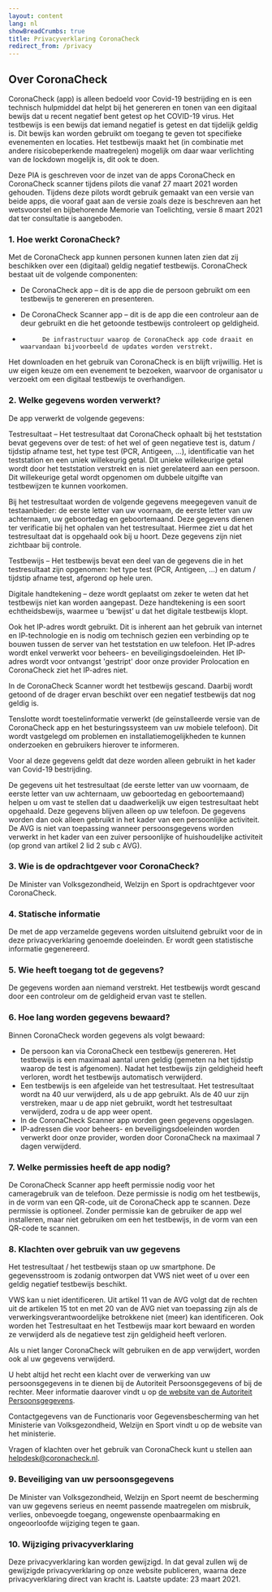 ```yaml
---
layout: content
lang: nl
showBreadCrumbs: true
title: Privacyverklaring CoronaCheck
redirect_from: /privacy
---
```

## Over CoronaCheck

CoronaCheck (app) is alleen bedoeld voor Covid-19 bestrijding en is een technisch hulpmiddel dat helpt bij het genereren en tonen van een digitaal bewijs dat u recent negatief bent getest op het COVID-19 virus. Het testbewijs is een bewijs dat iemand negatief is getest en dat tijdelijk geldig is. Dit bewijs kan worden gebruikt om toegang te geven tot specifieke evenementen en locaties. Het testbewijs maakt het (in combinatie met andere risicobeperkende maatregelen) mogelijk om daar waar verlichting van de lockdown mogelijk is, dit ook te doen.

Deze PIA is geschreven voor de inzet van de apps CoronaCheck en CoronaCheck scanner tijdens pilots die vanaf 27 maart 2021 worden gehouden. Tijdens deze pilots wordt gebruik gemaakt van een versie van beide apps, die vooraf gaat aan de versie zoals deze is beschreven aan het wetsvoorstel en bijbehorende Memorie van Toelichting, versie 8 maart 2021 dat ter consultatie is aangeboden.

### 1. Hoe werkt CoronaCheck?

Met de CoronaCheck app kunnen personen kunnen laten zien dat zij beschikken over een (digitaal) geldig negatief testbewijs. CoronaCheck bestaat uit de volgende componenten:

- De CoronaCheck app – dit is de app die de persoon gebruikt om een testbewijs te genereren en presenteren.
- De CoronaCheck Scanner app – dit is de app die een controleur aan de deur gebruikt en die het getoonde testbewijs controleert op geldigheid.

-           De infrastructuur waarop de CoronaCheck app code draait en waarvandaan bijvoorbeeld de updates worden verstrekt.

Het downloaden en het gebruik van CoronaCheck is en blijft vrijwillig. Het is uw eigen keuze om een evenement te bezoeken, waarvoor de organisator u verzoekt om een digitaal testbewijs te overhandigen. 

### 2. Welke gegevens worden verwerkt? 

De app verwerkt de volgende gegevens:

Testresultaat – Het testresultaat dat CoronaCheck ophaalt bij het teststation bevat gegevens over de test: of het wel of geen negatieve test is, datum / tijdstip afname test, het type test (PCR, Antigeen, …), identificatie van het teststation en een uniek willekeurig getal. Dit unieke willekeurige getal wordt door het teststation verstrekt en is niet gerelateerd aan een persoon. Dit willekeurige getal wordt opgenomen om dubbele uitgifte van testbewijzen te kunnen voorkomen.

Bij het testresultaat worden de volgende gegevens meegegeven vanuit de testaanbieder: de eerste letter van uw voornaam, de eerste letter van uw achternaam, uw geboortedag en geboortemaand. Deze gegevens dienen ter verificatie bij het ophalen van het testresultaat.  Hiermee ziet u dat het testresultaat dat is opgehaald ook bij u hoort. Deze gegevens zijn niet zichtbaar bij controle.

Testbewijs – Het testbewijs bevat een deel van de gegevens die in het testresultaat zijn opgenomen: het type test (PCR, Antigeen, …) en datum / tijdstip afname test, afgerond op hele uren.

Digitale handtekening – deze wordt geplaatst om zeker te weten dat het testbewijs niet kan worden aangepast. Deze handtekening is een soort echtheidsbewijs, waarmee u ‘bewijst’ u dat het digitale testbewijs klopt.

Ook het IP-adres wordt gebruikt. Dit is inherent aan het gebruik van internet en IP-technologie en is nodig om technisch gezien een verbinding op te bouwen tussen de server van het teststation en uw telefoon. Het IP-adres wordt enkel verwerkt voor beheers- en beveiligingsdoeleinden. Het IP-adres wordt voor ontvangst 'gestript' door onze provider Prolocation en CoronaCheck ziet het IP-adres niet.

In de CoronaCheck Scanner wordt het testbewijs gescand. Daarbij wordt getoond of de drager ervan beschikt over een negatief testbewijs dat nog geldig is. 

Tenslotte wordt toestelinformatie verwerkt (de geïnstalleerde versie van de CoronaCheck app en het besturingssysteem van uw mobiele telefoon). Dit wordt vastgelegd om problemen en installatiemogelijkheden te kunnen onderzoeken en gebruikers hierover te informeren.

Voor al deze gegevens geldt dat deze worden alleen gebruikt in het kader van Covid-19 bestrijding.

De gegevens uit het testresultaat (de eerste letter van uw voornaam, de eerste letter van uw achternaam, uw geboortedag en geboortemaand) helpen u om vast te stellen dat u daadwerkelijk uw eigen testresultaat hebt opgehaald. Deze gegevens blijven alleen op uw telefoon. De gegevens worden dan ook alleen gebruikt in het kader van een persoonlijke activiteit. De AVG is niet van toepassing wanneer persoonsgegevens worden verwerkt in het kader van een zuiver persoonlijke of huishoudelijke activiteit (op grond van artikel 2 lid 2 sub c AVG).



### 3. Wie is de opdrachtgever voor CoronaCheck?

De Minister van Volksgezondheid, Welzijn en Sport is opdrachtgever voor CoronaCheck.

### 4. Statische informatie

De met de app verzamelde gegevens worden uitsluitend gebruikt voor de in deze privacyverklaring genoemde doeleinden. Er wordt geen statistische informatie gegenereerd.

### 5. Wie heeft toegang tot de gegevens?

De gegevens worden aan niemand verstrekt. Het testbewijs wordt gescand door een controleur om de geldigheid ervan vast te stellen. 

### 6. Hoe lang worden gegevens bewaard?

Binnen CoronaCheck worden gegevens als volgt bewaard:

- De persoon kan via CoronaCheck een testbewijs genereren. Het testbewijs is een maximaal aantal uren geldig (gemeten na het tijdstip waarop de test is afgenomen). Nadat het testbewijs zijn geldigheid heeft verloren, wordt het testbewijs automatisch verwijderd.
- Een testbewijs is een afgeleide van het testresultaat. Het testresultaat wordt na 40 uur verwijderd, als u de app gebruikt. Als de 40 uur zijn verstreken, maar u de app niet gebruikt, wordt het testresultaat verwijderd, zodra u de app weer opent.
- In de CoronaCheck Scanner app worden geen gegevens opgeslagen.
- IP-adressen die voor beheers- en beveiligingsdoeleinden worden verwerkt door onze provider, worden door CoronaCheck na maximaal 7 dagen verwijderd.

### 7. Welke permissies heeft de app nodig?

De CoronaCheck Scanner app heeft permissie nodig voor het cameragebruik van de telefoon. Deze permissie is nodig om het testbewijs, in de vorm van een QR-code, uit de CoronaCheck app te scannen. Deze permissie is optioneel. Zonder permissie kan de gebruiker de app wel installeren, maar niet gebruiken om een het testbewijs, in de vorm van een QR-code te scannen.

### 8. Klachten over gebruik van uw gegevens

Het testresultaat / het testbewijs staan op uw smartphone. De gegevensstroom is zodanig ontworpen dat VWS niet weet of u over een geldig negatief testbewijs beschikt. 

VWS kan u niet identificeren. Uit artikel 11 van de AVG volgt dat de rechten uit de artikelen 15 tot en met 20 van de AVG niet van toepassing zijn als de verwerkingsverantwoordelijke betrokkene niet (meer) kan identificeren. Ook worden het Testresultaat en het Testbewijs maar kort bewaard en worden ze verwijderd als de negatieve test zijn geldigheid heeft verloren.

Als u niet langer CoronaCheck wilt gebruiken en de app verwijdert, worden ook al uw gegevens verwijderd.

U hebt altijd het recht een klacht over de verwerking van uw persoonsgegevens in te dienen bij de Autoriteit Persoonsgegevens of bij de rechter. Meer informatie daarover vindt u op [de website van de Autoriteit Persoonsgegevens](https://autoriteitpersoonsgegevens.nl/nl/zelf-doen/gebruik-uw-privacyrechten/klacht-melden-bij-de-ap). 

Contactgegevens van de Functionaris voor Gegevensbescherming van het Ministerie van Volksgezondheid, Welzijn en Sport vindt u op de website van het ministerie.

Vragen of klachten over het gebruik van CoronaCheck kunt u stellen aan [helpdesk@coronacheck.nl](mailto:helpdesk@coronacheck.nl). 

### 9. Beveiliging van uw persoonsgegevens

De Minister van Volksgezondheid, Welzijn en Sport neemt de bescherming van uw gegevens serieus en neemt passende maatregelen om misbruik, verlies, onbevoegde toegang, ongewenste openbaarmaking en ongeoorloofde wijziging tegen te gaan.

### 10. Wijziging privacyverklaring

Deze privacyverklaring kan worden gewijzigd. In dat geval zullen wij de gewijzigde privacyverklaring op onze  website publiceren, waarna deze privacyverklaring direct van kracht is. Laatste update: 23 maart 2021.

